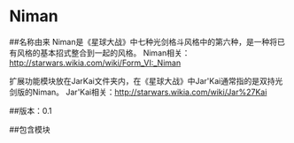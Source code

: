 # Niman

##名称由来
Niman是《星球大战》中七种光剑格斗风格中的第六种，是一种将已有风格的基本招式整合到一起的风格。
Niman相关：http://starwars.wikia.com/wiki/Form_VI:_Niman

扩展功能模块放在JarKai文件夹内，在《星球大战》中Jar'Kai通常指的是双持光剑版的Niman。
Jar'Kai相关：http://starwars.wikia.com/wiki/Jar%27Kai

##版本：0.1

##包含模块



